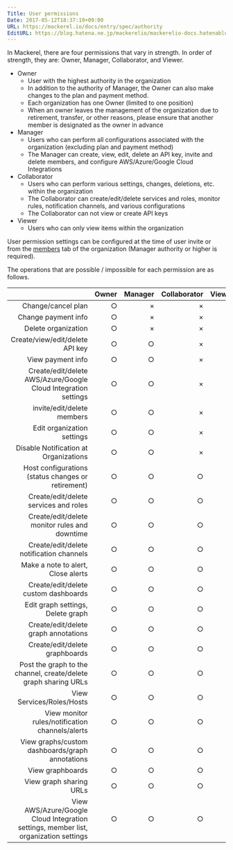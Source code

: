 ```yaml
---
Title: User permissions
Date: 2017-05-12T18:37:19+09:00
URL: https://mackerel.io/docs/entry/spec/authority
EditURL: https://blog.hatena.ne.jp/mackerelio/mackerelio-docs.hatenablog.mackerel.io/atom/entry/10328749687245582827
---
```


In Mackerel, there are four permissions that vary in strength. In order of strength, they are: Owner, Manager, Collaborator, and Viewer. 

- Owner
    - User with the highest authority in the organization
    - In addition to the authority of Manager, the Owner can also make changes to the plan and payment method.
    - Each organization has one Owner (limited to one position)
    - When an owner leaves the management of the organization due to retirement, transfer, or other reasons, please ensure that another member is designated as the owner in advance
- Manager
    - Users who can perform all configurations associated with the organization (excluding plan and payment method)
    - The Manager can create, view, edit, delete an API key, invite and delete members, and configure AWS/Azure/Google Cloud Integrations
- Collaborator
    - Users who can perform various settings, changes, deletions, etc. within the organization
    - The Collaborator can create/edit/delete services and roles, monitor rules, notification channels, and various configurations
    - The Collaborator can not view or create API keys
- Viewer
    - Users who can only view items within the organization

User permission settings can be configured at the time of user invite or from the [members](https://mackerel.io/my?tab=members) tab of the organization (Manager authority or higher is required).

The operations that are possible / impossible for each permission are as follows.

|                                                              | Owner  | Manager | Collaborator | Viewer |
|-------------------------------------------------------------:|-------:|--------:|-------------:|-------:|
| Change/cancel plan                                           |       ○|        ×|             ×|       ×|
| Change payment info                                          |       ○|        ×|             ×|       ×|
| Delete organization                                          |       ○|        ×|             ×|       ×|
| Create/view/edit/delete API key                              |       ○|        ○|             ×|       ×|
| View payment info                                            |       ○|        ○|             ×|       ×|
| Create/edit/delete AWS/Azure/Google Cloud Integration settings |       ○|        ○|             ×|       ×|
| invite/edit/delete members                                   |       ○|        ○|             ×|       ×|
| Edit organization settings                                   |       ○|        ○|             ×|       ×|
| Disable Notification at Organizations                        |       ○|        ○|             ×|       ×|
| Host configurations (status changes or retirement)           |       ○|        ○|             ○|       ×|
| Create/edit/delete services and roles                        |       ○|        ○|             ○|       ×|
| Create/edit/delete monitor rules and downtime                |       ○|        ○|             ○|       ×|
| Create/edit/delete notification channels                     |       ○|        ○|             ○|       ×|
| Make a note to alert, Close alerts                           |       ○|        ○|             ○|       ×|
| Create/edit/delete custom dashboards                         |       ○|        ○|             ○|       ×|
| Edit graph settings, Delete graph                            |       ○|        ○|             ○|       ×|
| Create/edit/delete graph annotations                         |       ○|        ○|             ○|       ×|
| Create/edit/delete graphboards                               |       ○|        ○|             ○|       ×|
| Post the graph to the channel, create/delete graph sharing URLs |       ○|        ○|             ○|       ×|
| View Services/Roles/Hosts                                    |       ○|        ○|             ○|       ○|
| View monitor rules/notification channels/alerts              |       ○|        ○|             ○|       ○|
| View graphs/custom dashboards/graph annotations              |       ○|        ○|             ○|       ○|
| View graphboards                                             |       ○|        ○|             ○|       ○|
| View graph sharing URLs                                      |       ○|        ○|             ○|       ○|
| View AWS/Azure/Google Cloud Integration settings, member list, organization settings |       ○|        ○|             ○|       ○|
